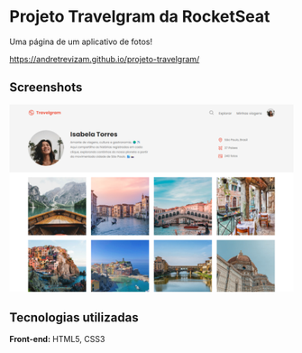 
# Projeto Travelgram da RocketSeat

Uma página de um aplicativo de fotos!

https://andretrevizam.github.io/projeto-travelgram/






## Screenshots

![App Screenshot](https://github.com/AndreTrevizam/projeto-travelgram/blob/master/assets/screenshot.png?raw=true)


## Tecnologias utilizadas

**Front-end:** HTML5, CSS3



